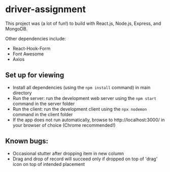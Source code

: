 # driver-assignment
 This project was (a lot of fun!) to build with React.js, Node.js, Express, and MongoDB.
 
 Other dependencies include:
 - React-Hook-Form
 - Font Awesome
 - Axios

## Set up for viewing
- Install all dependencies (using the `npm install` command) in main directory
- Run the server: run the development web server using the `npm start` command in the server folder
- Run the client: run the development client using the `npx nodemon` command in the client folder
- If the app does not run automatically, browse to http://localhost:3000/ in your browser of choice (Chrome recommended!)

## Known bugs:
- Occasional stutter after dropping item in new column
- Drag and drop of record will succeed only if dropped on top of 'drag' icon on top of intended placement
